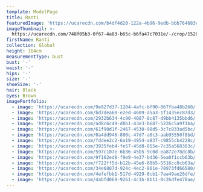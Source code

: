 ```yaml
---
template: ModelPage
title: Ranti
featuredImage: 'https://ucarecdn.com/b4df4d20-122a-4b96-9edb-bbb764683e7c/'
imageThumbnail: >-
  https://ucarecdn.com/748f05b3-0f67-4a83-b65c-b6fa47c7031e/-/crop/1528x2037/0,112/-/preview/
firstName: Ranti
collection: Global
height: 164cm
measurementType: bust
bust: '-'
waist: '-'
hips: '-'
size: '-'
shoeSize: '-'
hair: Black
eyes: Brown
imagePortfolio:
  - image: 'https://ucarecdn.com/9e927d37-1204-4afc-bf90-867fba48b260/'
  - image: 'https://ucarecdn.com/bd7dea60-e2ed-4609-a5a3-1f1435ec87d3/'
  - image: 'https://ucarecdn.com/2932b634-4c90-4087-8c87-d9bb4135bbd6/'
  - image: 'https://ucarecdn.com/ad8c6c49-d8b1-43e3-b687-5226c5a9f1ba/'
  - image: 'https://ucarecdn.com/61f90d1f-2467-4530-98d5-3c7c833ad5bc/'
  - image: 'https://ucarecdn.com/0a4dd946-800c-47d7-a0c3-aab95550f8bd/'
  - image: 'https://ucarecdn.com/fddee2c2-6a19-4954-a837-c9855cb4228c/'
  - image: 'https://ucarecdn.com/3935feb4-fe57-45d8-855e-7c35a568383c/'
  - image: 'https://ucarecdn.com/597c107e-6b36-45b5-9c0d-ea872e78dc8b/'
  - image: 'https://ucarecdn.com/9f162ed8-f9e9-4e37-bd36-5ea0f1ccb63b/'
  - image: 'https://ucarecdn.com/f722ff5d-b12b-45e6-88b5-5516cc0cb63a/'
  - image: 'https://ucarecdn.com/34e6887d-924c-4ec2-861e-78973fd66580/'
  - image: 'https://ucarecdn.com/4efefbb1-517d-4929-8cb1-7aa49ae26dfe/'
  - image: 'https://ucarecdn.com/4abfd069-9261-4c1b-8b11-0c26dfe478ae/'
---
```



